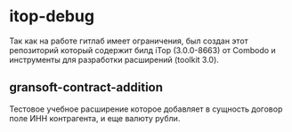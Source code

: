<h1>itop-debug</h1>
<p>Так как на работе гитлаб имеет ограничения, был создан этот репозиторий который содержит билд iTop (3.0.0-8663) от Combodo и инструменты для разработки расширений (toolkit 3.0).</p>

<h2>gransoft-contract-addition</h2>
<p>Тестовое учебное расширение которое добавляет в сущность договор поле ИНН контрагента, и еще валюту рубли.</p>
